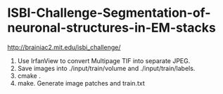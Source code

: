# ISBI-Challenge-Segmentation-of-neuronal-structures-in-EM-stacks
http://brainiac2.mit.edu/isbi_challenge/
1. Use IrfanView to convert Multipage TIF into separate JPEG.
2. Save images into ./input/train/volume and ./input/train/labels.
3. cmake .
4. make.  Generate image patches and train.txt
